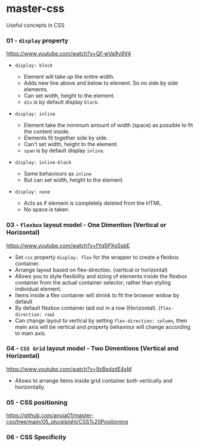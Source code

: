 # master-css
Useful concepts in CSS   

### 01 - `display` property  
https://www.youtube.com/watch?v=Qf-wVa9y9V4 

- `display: block`   
  - Element will take up the entire width.
  - Adds new line above and below to element. So no side by side elements.
  - Can set width, height to the element.
  - `div` is by default display `block`.

- `display: inline`
    - Element take the minimum amount of width (space) as possible to fit the content inside.
    - Elements fit together side by side.
    - Can't set width, height to the element.
    - `span` is by default display `inline`.

- `display: inline-block`
  - Same behaviours as `inline`
  - But can set width, height to the element.

- `display: none`
  - Acts as if element is completely deleted from the HTML.
  - No space is taken.


### 03 - `flexbox` layout model - One Dimention (Vertical or Horizontal)
https://www.youtube.com/watch?v=fYq5PXgSsbE
- Set `css` property `display: flex` for the wrapper to create a flexbox container.
- Arrange layout based on flex-direction. (vertical or horizontal)
- Allows you to style flexibility and sizing of elements inside the flexbox container from the actual container selector, rather than styling individual element.
- Items inside a flex container will shrink to fit the browser widow by default
- By default flexbox container laid out in a row (Horizontal). (`flex-direction: row`)
- Can change layout to vertical by setting `flex-direction: column`, then main axis will be vertical and property behaviour will change according to main axis.

### 04 - `CSS Grid` layout model - Two Dimentions (Vertical and Horizontal)
https://www.youtube.com/watch?v=9zBsdzdE4sM
- Allows to arrange items inside grid container both vertically and horizontally.

### 05 - CSS positioning   
https://github.com/anuja01/master-css/tree/main/05_pluralsight/CSS%20Positioning

### 06 - CSS Specificity
